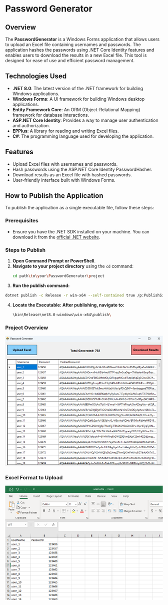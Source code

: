 # Password Generator

## Overview

The **PasswordGenerator** is a Windows Forms application that allows users to upload an Excel file containing usernames and passwords. The application hashes the passwords using .NET Core Identity features and enables users to download the results in a new Excel file. This tool is designed for ease of use and efficient password management.

## Technologies Used

- **.NET 8.0**: The latest version of the .NET framework for building Windows applications.
- **Windows Forms**: A UI framework for building Windows desktop applications.
- **Entity Framework Core**: An ORM (Object-Relational Mapping) framework for database interactions.
- **ASP.NET Core Identity**: Provides a way to manage user authentication and authorization.
- **EPPlus**: A library for reading and writing Excel files.
- **C#**: The programming language used for developing the application.

## Features

- Upload Excel files with usernames and passwords.
- Hash passwords using the ASP.NET Core Identity PasswordHasher.
- Download results as an Excel file with hashed passwords.
- User-friendly interface built with Windows Forms.

## How to Publish the Application

To publish the application as a single executable file, follow these steps:

### Prerequisites

- Ensure you have the .NET SDK installed on your machine. You can download it from the [official .NET website](https://dotnet.microsoft.com/download).

### Steps to Publish

1. **Open Command Prompt or PowerShell**.
2. **Navigate to your project directory** using the `cd` command:
   ```bash
   cd path\to\your\PasswordGenerator\project
   ```
3. **Run the publish command:**
  ```bash
  dotnet publish -c Release -r win-x64 --self-contained true /p:PublishSingleFile=true
  ```
4. **Locate the Executable: After publishing, navigate to:**
   ```bash
   \bin\Release\net8.0-windows\win-x64\publish\
   ```

### Project Overview
![Demo Image](https://raw.githubusercontent.com/mehedihasan9339/PasswordGenerator/refs/heads/master/PasswordGenerator/demo.png)




### Excel Format to Upload
![Demo Image](https://raw.githubusercontent.com/mehedihasan9339/PasswordGenerator/refs/heads/master/PasswordGenerator/excel-format-to-upload.png)
